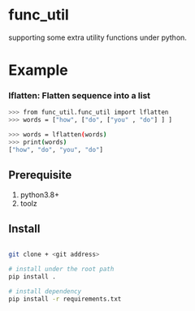 # func_util
supporting some extra utility functions under python. 

# Example

### lflatten:  Flatten sequence into a list
```bash
>>> from func_util.func_util import lflatten
>>> words = ["how", ["do", ["you" , "do"] ] ] 

>>> words = lflatten(words)
>>> print(words)
["how", "do", "you", "do"]
```


## Prerequisite
1. python3.8+
2. toolz

## Install
```bash

git clone + <git address>

# install under the root path
pip install . 

# install dependency
pip install -r requirements.txt

```

